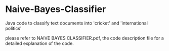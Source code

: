 # Naive-Bayes-Classifier
Java code to classify text documents into 'cricket' and 'international politics'

please refer to NAIVE BAYES CLASSIFIER.pdf, the code description file for a detailed explanation of the code.
